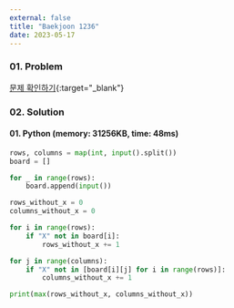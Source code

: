 ```yaml
---
external: false
title: "Baekjoon 1236"
date: 2023-05-17
---
```


### 01. Problem

[문제 확인하기](https://www.acmicpc.net/problem/1236){:target="_blank"}

### 02. Solution

#### 01. Python (memory: 31256KB, time: 48ms)

```Python
rows, columns = map(int, input().split())
board = []

for _ in range(rows):
    board.append(input())

rows_without_x = 0
columns_without_x = 0

for i in range(rows):
    if "X" not in board[i]:
        rows_without_x += 1

for j in range(columns):
    if "X" not in [board[i][j] for i in range(rows)]:
        columns_without_x += 1

print(max(rows_without_x, columns_without_x))
```

